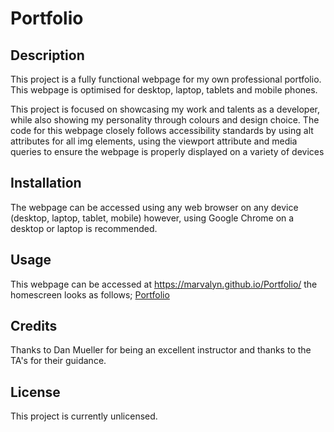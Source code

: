 # Portfolio

## Description
This project is a fully functional webpage for my own professional portfolio. This webpage is optimised for desktop, laptop, tablets and mobile phones.

This project is focused on showcasing my work and talents as a developer, while also showing my personality through colours and design choice. The code for this webpage closely follows accessibility standards by using alt attributes for all img elements, using the viewport attribute and media queries to ensure the webpage is properly displayed on a variety of devices 

## Installation

The webpage can be accessed using any web browser on any device (desktop, laptop, tablet, mobile) however, using Google Chrome on a desktop or laptop is recommended.

## Usage

This webpage can be accessed at https://marvalyn.github.io/Portfolio/ the homescreen looks as follows; [Portfolio](../Portfolio/starter/images/Screenshot%202022-12-03%20at%2022.34.15.png)

## Credits

Thanks to Dan Mueller for being an excellent instructor and thanks to the TA's for their guidance.

## License
This project is currently unlicensed.